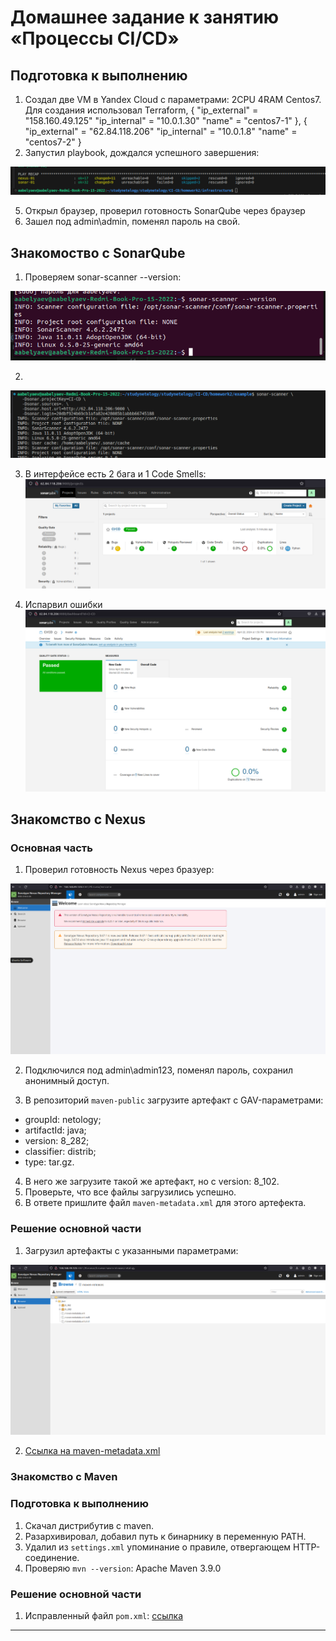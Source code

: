 # Домашнее задание к занятию «Процессы CI/CD»

## Подготовка к выполнению

1. Создал две VM в Yandex Cloud с параметрами: 2CPU 4RAM Centos7. Для создания использовал Terraform,
  {
    "ip_external" = "158.160.49.125"
    "ip_internal" = "10.0.1.30"
    "name" = "centos7-1"
  },
  {
    "ip_external" = "62.84.118.206"
    "ip_internal" = "10.0.1.8"
    "name" = "centos7-2"
  }
2. Запустил playbook, дождался успешного завершения:

![1.png](img/1.png)

5. Открыл браузер, проверил готовность SonarQube через браузер
6. Зашел под admin\admin, поменял пароль на свой.

## Знакомоство с SonarQube

1. Проверяем sonar-scanner --version: 

![4.png](img/4.png)

2. 
![6.png](img/6.png)

3. В интерфейсе есть 2 бага и 1 Code Smells:
![7.png](img/7.png)

4. Испарвил ошибки
![8.png](img/8.png)


## Знакомство с Nexus

### Основная часть
1. Проверил готовность Nexus через бразуер:

![3.png](img/3.png)

2. Подключился под admin\admin123, поменял пароль, сохранил анонимный доступ.

3. В репозиторий `maven-public` загрузите артефакт с GAV-параметрами:

 *    groupId: netology;
 *    artifactId: java;
 *    version: 8_282;
 *    classifier: distrib;
 *    type: tar.gz.
   
4. В него же загрузите такой же артефакт, но с version: 8_102.
5. Проверьте, что все файлы загрузились успешно.
6. В ответе пришлите файл `maven-metadata.xml` для этого артефекта.

### Решение основной части

1. Загрузил артефакты с указанными параметрами:

![5.png](img/5.png)

2. [Ссылка на maven-metadata.xml](https://github.com/aabelyaev/studynetelogy/blob/main/CI-CD/homework2/infrastructure/maven-metadata.xml)



### Знакомство с Maven

### Подготовка к выполнению

1. Скачал дистрибутив с maven.
2. Разархивировал, добавил путь к бинарнику в переменную PATH.
3. Удалил из `settings.xml` упоминание о правиле, отвергающем HTTP-соединение.
4. Проверяю `mvn --version`:
    Apache Maven 3.9.0


### Решение основной части

1. Исправленный файл `pom.xml`: [ссылка](https://github.com/aabelyaev/studynetelogy/blob/main/CI-CD/homework2/infrastructure/mvn/pom.xml)


---
